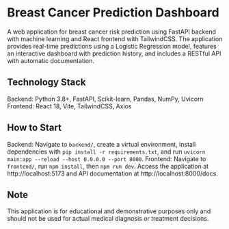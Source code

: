 # Breast Cancer Prediction Dashboard

A web application for breast cancer risk prediction using FastAPI backend with machine learning and React frontend with TailwindCSS. The application provides real-time predictions using a Logistic Regression model, features an interactive dashboard with prediction history, and includes a RESTful API with automatic documentation.

## Technology Stack

Backend: Python 3.8+, FastAPI, Scikit-learn, Pandas, NumPy, Uvicorn
Frontend: React 18, Vite, TailwindCSS, Axios

## How to Start

Backend: Navigate to `backend/`, create a virtual environment, install dependencies with `pip install -r requirements.txt`, and run `uvicorn main:app --reload --host 0.0.0.0 --port 8000`. Frontend: Navigate to `frontend/`, run `npm install`, then `npm run dev`. Access the application at http://localhost:5173 and API documentation at http://localhost:8000/docs.

## Note

This application is for educational and demonstrative purposes only and should not be used for actual medical diagnosis or treatment decisions.